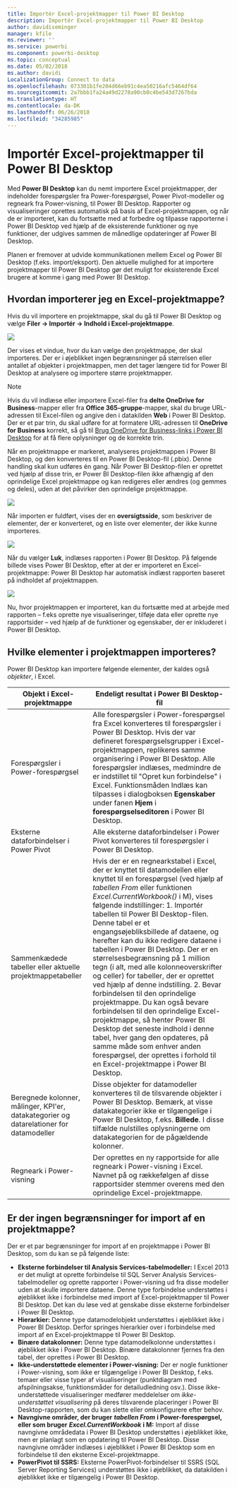 ```yaml
---
title: Importér Excel-projektmapper til Power BI Desktop
description: Importér Excel-projektmapper til Power BI Desktop
author: davidiseminger
manager: kfile
ms.reviewer: ''
ms.service: powerbi
ms.component: powerbi-desktop
ms.topic: conceptual
ms.date: 05/02/2018
ms.author: davidi
LocalizationGroup: Connect to data
ms.openlocfilehash: 073301b1fe204d66eb91c4ea50216afc5464df64
ms.sourcegitcommit: 2a7bbb1fa24a49d2278a90cb0c4be543d7267bda
ms.translationtype: HT
ms.contentlocale: da-DK
ms.lasthandoff: 06/26/2018
ms.locfileid: "34285985"
---
```

# <a name="import-excel-workbooks-into-power-bi-desktop"></a>Importér Excel-projektmapper til Power BI Desktop
Med **Power BI Desktop** kan du nemt importere Excel projektmapper, der indeholder forespørgsler fra Power-forespørgsel, Power Pivot-modeller og regneark fra Power-visning, til Power BI Desktop. Rapporter og visualiseringer oprettes automatisk på basis af Excel-projektmappen, og når de er importeret, kan du fortsætte med at forbedre og tilpasse rapporterne i Power BI Desktop ved hjælp af de eksisterende funktioner og nye funktioner, der udgives sammen de månedlige opdateringer af Power BI Desktop.

Planen er fremover at udvide kommunikationen mellem Excel og Power BI Desktop (f.eks. import/eksport). Den aktuelle mulighed for at importere projektmapper til Power BI Desktop gør det muligt for eksisterende Excel brugere at komme i gang med Power BI Desktop.

## <a name="how-do-i-import-an-excel-workbook"></a>Hvordan importerer jeg en Excel-projektmappe?
Hvis du vil importere en projektmappe, skal du gå til Power BI Desktop og vælge **Filer -\> Importér -\> Indhold i Excel-projektmappe**.

![](media/desktop-import-excel-workbooks/importexceltopbi_1.png)

Der vises et vindue, hvor du kan vælge den projektmappe, der skal importeres. Der er i øjeblikket ingen begrænsninger på størrelsen eller antallet af objekter i projektmappen, men det tager længere tid for Power BI Desktop at analysere og importere større projektmapper.

> [!NOTE]
> Hvis du vil indlæse eller importere Excel-filer fra **delte OneDrive for Business**-mapper eller fra **Office 365-gruppe**-mapper, skal du bruge URL-adressen til Excel-filen og angive den i datakilden **Web** i Power BI Desktop. Der er et par trin, du skal udføre for at formatere URL-adressen til **OneDrive for Business** korrekt, så gå til [Brug OneDrive for Business-links i Power BI Desktop](desktop-use-onedrive-business-links.md) for at få flere oplysninger og de korrekte trin.
> 
> 

Når en projektmappe er markeret, analyseres projektmappen i Power BI Desktop, og den konverteres til en Power BI Desktop-fil (.pbix). Denne handling skal kun udføres én gang. Når Power BI Desktop-filen er oprettet ved hjælp af disse trin, er Power BI Desktop-filen ikke afhængig af den oprindelige Excel projektmappe og kan redigeres eller ændres (og gemmes og deles), uden at det påvirker den oprindelige projektmappe.

![](media/desktop-import-excel-workbooks/importexceltopbi_2.png)

Når importen er fuldført, vises der en **oversigtsside**, som beskriver de elementer, der er konverteret, og en liste over elementer, der ikke kunne importeres.

![](media/desktop-import-excel-workbooks/importexceltopbi_3.png)

Når du vælger **Luk**, indlæses rapporten i Power BI Desktop. På følgende billede vises Power BI Desktop, efter at der er importeret en Excel-projektmappe: Power BI Desktop har automatisk indlæst rapporten baseret på indholdet af projektmappen.

![](media/desktop-import-excel-workbooks/importexceltopbi_4.png)

Nu, hvor projektmappen er importeret, kan du fortsætte med at arbejde med rapporten – f.eks oprette nye visualiseringer, tilføje data eller oprette nye rapportsider – ved hjælp af de funktioner og egenskaber, der er inkluderet i Power BI Desktop.

## <a name="which-workbook-elements-are-imported"></a>Hvilke elementer i projektmappen importeres?
Power BI Desktop kan importere følgende elementer, der kaldes også *objekter*, i Excel.

| Objekt i Excel-projektmappe | Endeligt resultat i Power BI Desktop-fil |
| --- | --- |
| Forespørgsler i Power-forespørgsel |Alle forespørgsler i Power-forespørgsel fra Excel konverteres til forespørgsler i Power BI Desktop. Hvis der var defineret forespørgselsgrupper i Excel-projektmappen, replikeres samme organisering i Power BI Desktop. Alle forespørgsler indlæses, medmindre de er indstillet til "Opret kun forbindelse" i Excel. Funktionsmåden Indlæs kan tilpasses i dialogboksen **Egenskaber** under fanen **Hjem** i **forespørgselseditoren** i Power BI Desktop. |
| Eksterne dataforbindelser i Power Pivot |Alle eksterne dataforbindelser i Power Pivot konverteres til forespørgsler i Power BI Desktop. |
| Sammenkædede tabeller eller aktuelle projektmappetabeller |Hvis der er en regnearkstabel i Excel, der er knyttet til datamodellen eller knyttet til en forespørgsel (ved hjælp af *tabellen From* eller funktionen *Excel.CurrentWorkbook()* i M), vises følgende indstillinger: 1. Importér tabellen til Power BI Desktop-filen. Denne tabel er et engangsøjebliksbillede af dataene, og herefter kan du ikke redigere dataene i tabellen i Power BI Desktop. Der er en størrelsesbegrænsning på 1 million tegn (i alt, med alle kolonneoverskrifter og celler) for tabeller, der er oprettet ved hjælp af denne indstilling. 2. Bevar forbindelsen til den oprindelige projektmappe. Du kan også bevare forbindelsen til den oprindelige Excel-projektmappe, så henter Power BI Desktop det seneste indhold i denne tabel, hver gang den opdateres, på samme måde som enhver anden forespørgsel, der oprettes i forhold til en Excel-projektmappe i Power BI Desktop. |
| Beregnede kolonner, målinger, KPI'er, datakategorier og datarelationer for datamodeller |Disse objekter for datamodeller konverteres til de tilsvarende objekter i Power BI Desktop. Bemærk, at visse datakategorier ikke er tilgængelige i Power BI Desktop, f.eks. **Billede**. I disse tilfælde nulstilles oplysningerne om datakategorien for de pågældende kolonner. |
| Regneark i Power-visning |Der oprettes en ny rapportside for alle regneark i Power-visning i Excel. Navnet på og rækkefølgen af disse rapportsider stemmer overens med den oprindelige Excel-projektmappe. |

## <a name="are-there-any-limitations-to-importing-a-workbook"></a>Er der ingen begrænsninger for import af en projektmappe?
Der er et par begrænsninger for import af en projektmappe i Power BI Desktop, som du kan se på følgende liste:

* **Eksterne forbindelser til Analysis Services-tabelmodeller:** I Excel 2013 er det muligt at oprette forbindelse til SQL Server Analysis Services-tabelmodeller og oprette rapporter i Power-visning ud fra disse modeller uden at skulle importere dataene. Denne type forbindelse understøttes i øjeblikket ikke i forbindelse med import af Excel-projektmapper til Power BI Desktop. Det kan du løse ved at genskabe disse eksterne forbindelser i Power BI Desktop.
* **Hierarkier:** Denne type datamodelobjekt understøttes i øjeblikket ikke i Power BI Desktop. Derfor springes hierarkier over i forbindelse med import af en Excel-projektmappe til Power BI Desktop.
* **Binære datakolonner:** Denne type datamodelkolonne understøttes i øjeblikket ikke i Power BI Desktop. Binære datakolonner fjernes fra den tabel, der oprettes i Power BI Desktop.
* **Ikke-understøttede elementer i Power-visning:** Der er nogle funktioner i Power-visning, som ikke er tilgængelige i Power BI Desktop, f.eks. temaer eller visse typer af visualiseringer (punktdiagram med afspilningsakse, funktionsmåder for detailudledning osv.). Disse ikke-understøttede visualiseringer medfører meddelelser om *ikke-understøttet visualisering* på deres tilsvarende placeringer i Power BI Desktop-rapporten, som du kan slette eller omkonfigurere efter behov.
* **Navngivne områder, der bruger**  ***tabellen From*** **i Power-forespørgsel, eller som bruger**  ***Excel.CurrentWorkbook*** **i M:** Import af disse navngivne områdedata i Power BI Desktop understøttes i øjeblikket ikke, men er planlagt som en opdatering til Power BI Desktop. Disse navngivne områder indlæses i øjeblikket i Power BI Desktop som en forbindelse til den eksterne Excel-projektmappe.
* **PowerPivot til SSRS:** Eksterne PowerPivot-forbindelser til SSRS (SQL Server Reporting Services) understøttes ikke i øjeblikket, da datakilden i øjeblikket ikke er tilgængelig i Power BI Desktop.


